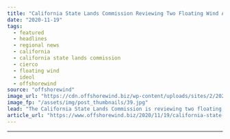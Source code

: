 ```yaml
---
title: "California State Lands Commission Reviewing Two Floating Wind Applications"
date: "2020-11-19"
tags: 
  - featured
  - headlines
  - regional news
  - california
  - california state lands commission
  - cierco
  - floating wind
  - ideol
  - offshorewind
source: "offshorewind"
image_url: "https://cdn.offshorewind.biz/wp-content/uploads/sites/2/2020/11/19122337/California-State-Lands-Commission-Reviewing-Two-Floating-Wind-Applications.jpg"
image_fp: "/assets/img/post_thumbnails/39.jpg"
lead: "The California State Lands Commission is reviewing two floating offshore wind applications for the"
article_url: "https://www.offshorewind.biz/2020/11/19/california-state-lands-commission-reviewing-two-floating-wind-applications/"
---
```


---
